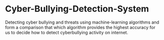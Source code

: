 # Cyber-Bullying-Detection-System
Detecting cyber bullying and threats using machine-learning algorithms and form a comparison that which algorithm provides the highest accuracy for us to decide how to detect cyberbullying activity on internet.
